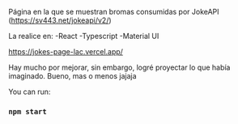 Página en la que se muestran bromas consumidas por JokeAPI (https://sv443.net/jokeapi/v2/)

La realice en:
-React
-Typescript
-Material UI

https://jokes-page-lac.vercel.app/

Hay mucho por mejorar, sin embargo, logré proyectar lo que había imaginado.
Bueno, mas o menos jajaja


You can run:

### `npm start`



